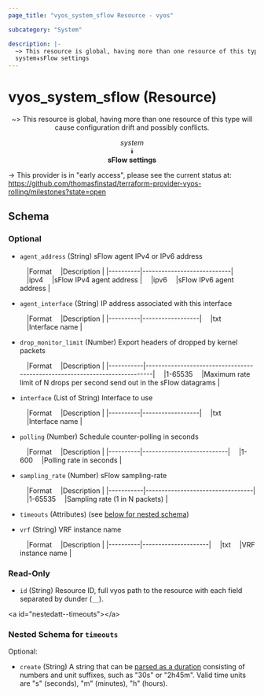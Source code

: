 ```yaml
---
page_title: "vyos_system_sflow Resource - vyos"

subcategory: "System"

description: |- 
  ~> This resource is global, having more than one resource of this type will cause configuration drift and possibly conflicts.
  system⯯sFlow settings
---
```


# vyos_system_sflow (Resource)
<center>

~> This resource is global, having more than one resource of this type will cause configuration drift and possibly conflicts.

*system*  
⯯  
**sFlow settings**


</center>

-> This provider is in "early access", please see the current status at: https://github.com/thomasfinstad/terraform-provider-vyos-rolling/milestones?state=open

## Schema

### Optional

- `agent_address` (String) sFlow agent IPv4 or IPv6 address

    &emsp;|Format  &emsp;|Description               |
    |----------|----------------------------|
    &emsp;|ipv4    &emsp;|sFlow IPv4 agent address  |
    &emsp;|ipv6    &emsp;|sFlow IPv6 agent address  |
- `agent_interface` (String) IP address associated with this interface

    &emsp;|Format  &emsp;|Description     |
    |----------|------------------|
    &emsp;|txt     &emsp;|Interface name  |
- `drop_monitor_limit` (Number) Export headers of dropped by kernel packets

    &emsp;|Format   &emsp;|Description                                                               |
    |-----------|----------------------------------------------------------------------------|
    &emsp;|1-65535  &emsp;|Maximum rate limit of N drops per second send out in the sFlow datagrams  |
- `interface` (List of String) Interface to use

    &emsp;|Format  &emsp;|Description     |
    |----------|------------------|
    &emsp;|txt     &emsp;|Interface name  |
- `polling` (Number) Schedule counter-polling in seconds

    &emsp;|Format  &emsp;|Description              |
    |----------|---------------------------|
    &emsp;|1-600   &emsp;|Polling rate in seconds  |
- `sampling_rate` (Number) sFlow sampling-rate

    &emsp;|Format   &emsp;|Description                     |
    |-----------|----------------------------------|
    &emsp;|1-65535  &emsp;|Sampling rate (1 in N packets)  |
- `timeouts` (Attributes) (see [below for nested schema](#nestedatt--timeouts))
- `vrf` (String) VRF instance name

    &emsp;|Format  &emsp;|Description        |
    |----------|---------------------|
    &emsp;|txt     &emsp;|VRF instance name  |

### Read-Only

- `id` (String) Resource ID, full vyos path to the resource with each field separated by dunder (`__`).

&lt;a id=&#34;nestedatt--timeouts&#34;&gt;&lt;/a&gt;
### Nested Schema for `timeouts`

Optional:

- `create` (String) A string that can be [parsed as a duration](https://pkg.go.dev/time#ParseDuration) consisting of numbers and unit suffixes, such as &#34;30s&#34; or &#34;2h45m&#34;. Valid time units are &#34;s&#34; (seconds), &#34;m&#34; (minutes), &#34;h&#34; (hours).  
